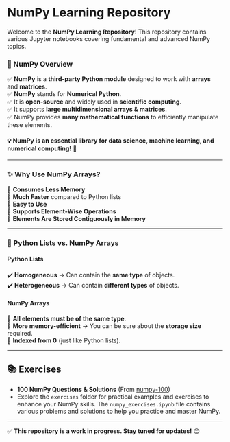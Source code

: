 # NumPy Learning Repository
Welcome to the **NumPy Learning Repository**! This repository contains various Jupyter notebooks covering fundamental and advanced NumPy topics.

### 📌 NumPy Overview

✅ **NumPy** is a **third-party Python module** designed to work with **arrays** and **matrices**.  
✅ **NumPy** stands for **Numerical Python**.  
✅ It is **open-source** and widely used in **scientific computing**.  
✅ It supports **large multidimensional arrays & matrices**.  
✅ NumPy provides **many mathematical functions** to efficiently manipulate these elements.  

#### 💡 **NumPy is an essential library for data science, machine learning, and numerical computing! 🚀**
---

### ✨ Why Use NumPy Arrays?

🔹 **Consumes Less Memory**  
🔹 **Much Faster** compared to Python lists  
🔹 **Easy to Use**  
🔹 **Supports Element-Wise Operations**  
🔹 **Elements Are Stored Contiguously in Memory**  

---

### 📌 Python Lists vs. NumPy Arrays  

#### **Python Lists**  
✔️ **Homogeneous** → Can contain the **same type** of objects.  
✔️ **Heterogeneous** → Can contain **different types** of objects.  

#### **NumPy Arrays**  
🔹 **All elements must be of the same type**.  
🔹 **More memory-efficient** → You can be sure about the **storage size** required.  
🔹 **Indexed from 0** (just like Python lists).  

---

## 📚 Exercises
- **100 NumPy Questions & Solutions** (From [numpy-100](https://github.com/rougier/numpy-100))
- Explore the `exercises` folder for practical examples and exercises to enhance your NumPy skills. The `numpy_exercises.ipynb` file contains various problems and solutions to help you practice and master NumPy.

---
✅ **This repository is a work in progress. Stay tuned for updates!** 😊
